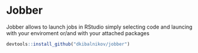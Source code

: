 # Jobber

Jobber allows to launch jobs in RStudio simply selecting code and launcing with your enviroment or/and with your attached packages

```R
devtools::install_github("dkibalnikov/jobber")
```
